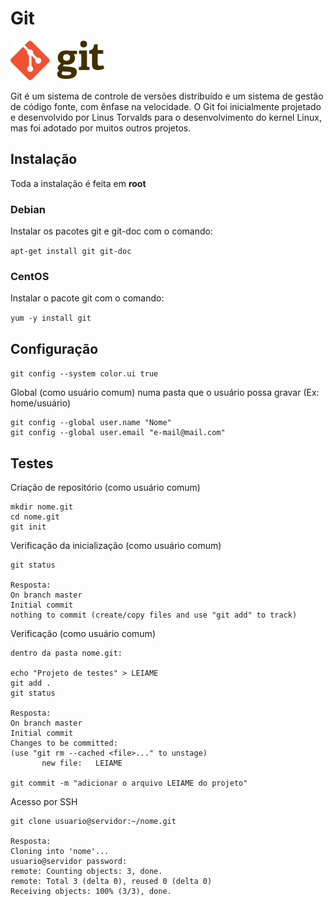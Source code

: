# Git

![](https://github.com/paulo-correia/Linux_Git/blob/master/Git-logo.svg.png)

Git é um sistema de controle de versões distribuído e um sistema de gestão de código fonte, com ênfase na velocidade. O Git foi inicialmente projetado e desenvolvido por Linus Torvalds para o desenvolvimento do kernel Linux, mas foi adotado por muitos outros projetos.

## Instalação

Toda a instalação é feita em **root**

### Debian

 Instalar os pacotes git e git-doc com o comando:

`apt-get install git git-doc`

### CentOS

Instalar o pacote git com o comando:

`yum -y install git`

## Configuração

`git config --system color.ui true`

Global (como usuário comum) numa pasta que o usuário possa gravar (Ex: home/usuário)

```
git config --global user.name "Nome"
git config --global user.email "e-mail@mail.com"
```

## Testes

Criação de repositório (como usuário comum)

 ```
mkdir nome.git
cd nome.git
git init
```

Verificação da inicialização (como usuário comum)

 ```
git status

Resposta:
On branch master
Initial commit
nothing to commit (create/copy files and use "git add" to track)
```

Verificação (como usuário comum)

 ```
dentro da pasta nome.git:

echo "Projeto de testes" > LEIAME
git add .
git status

Resposta:
On branch master
Initial commit
Changes to be committed:
 (use "git rm --cached <file>..." to unstage)
        new file:   LEIAME

git commit -m "adicionar o arquivo LEIAME do projeto"
```

Acesso por SSH

 ```
git clone usuario@servidor:~/nome.git

Resposta:
Cloning into 'nome'...
usuario@servidor password: 
remote: Counting objects: 3, done. 
remote: Total 3 (delta 0), reused 0 (delta 0)
Receiving objects: 100% (3/3), done.
```
